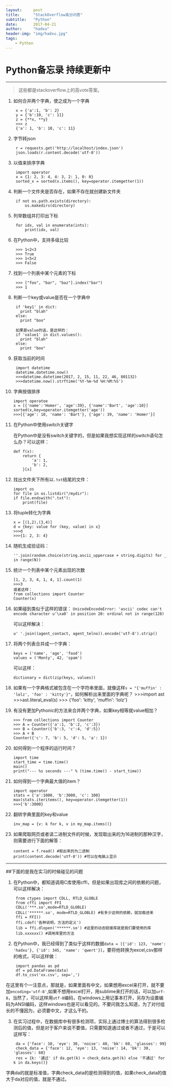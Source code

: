 ```yaml
---
layout:     post
title:      "StackOverflow高分问答"
subtitle:   "Python"
date:       2017-04-21
author:     "hadxu"
header-img: "img/hadxu.jpg"
tags:
    - Python
---
```


# Python备忘录 持续更新中

----------
> 这些都是stackoverflow上的高vote答案。

1. 如何合并两个字典，使之成为一个字典

    	x = {'a':1, 'b': 2}
    	y = {'b':10, 'c': 11}
		z = {**x, **y}
		>>> z
		{'a': 1, 'b': 10, 'c': 11}

2. 字节转json

		r = requests.get('http://localhost/index.json')
		json.loads(r.content.decode('utf-8'))

3. 以值来排序字典

		import operator
		x = {1: 2, 3: 4, 4: 3, 2: 1, 0: 0}
		sorted_x = sorted(x.items(), key=operator.itemgetter(1))

4. 判断一个文件夹是否存在，如果不存在就创建新文件夹

		if not os.path.exists(directory):
    		os.makedirs(directory)

5. 列举数组并打印出下标

		for idx, val in enumerate(ints):
    		print(idx, val)

6. 在Python中，支持多级比较

		>>> 1<2<3
		>>> True
		>>> 1<5<2
		>>> False

7. 找到一个列表中某个元素的下标

		>>> ["foo", "bar", "baz"].index("bar")
		>>> 1

8. 判断一个key或value是否在一个字典中

		if 'key1' in dict:
		  print "blah"
		else:
		  print "boo"
		
		如果是value的话，是这样的：
		if 'value1' in dict.values():
		  print "blah"
		else:
		  print "boo"

9. 获取当前的时间

		import datetime
		datetime.datetime.now()
		>>>datetime.datetime(2017, 2, 15, 11, 22, 46, 801132)
		>>>datetime.now().strftime('%Y-%m-%d %H:%M:%S')
10. 字典按值排序

		import operatoe		
		x = [{'name':'Homer', 'age':39}, {'name':'Bart', 'age':10}] 
		sorted(x,key=operator.itemgetter('age'))
		>>>[{'age': 10, 'name': 'Bart'}, {'age': 39, 'name': 'Homer'}]
		
11. 在Python中使用switch关键字

	在Python中是没有switch关键字的，但是如果我想实现这样的switch语句怎么办？可以这样：

		def f(x):
    		return {
		        'a': 1,
		        'b': 2,
		    }[x]		
12. 找出文件夹下所有以`.txt`结尾的文件：

		import os
		for file in os.listdir("/mydir"):
	    if file.endswith(".txt"):
	        print(file)
13. 将tuple转化为字典

		x = [(1,2),(3,4)]
		d = {key: value for (key, value) in x}
		>>>d
		>>>{1: 2, 3: 4}
14. 随机生成验证码：

		''.join(random.choice(string.ascii_uppercase + string.digits) for _ in range(N))
15. 统计一个列表中某个元素出现的次数

		[1, 2, 3, 4, 1, 4, 1].count(1)
		>>>3
		或者这样：
		from collections import Counter
		Counter(x)
16. 如果碰到类似于这样的错误：
		`UnicodeEncodeError: 'ascii' codec can't encode character u'\xa0' in position 20: ordinal not in range(128)`
		
	可以这样解决：

		u' '.join((agent_contact, agent_telno)).encode('utf-8').strip()

17. 将两个列表合并成一个字典：

		keys = ('name', 'age', 'food')
		values = ('Monty', 42, 'spam')

	可以这样：
		
		dictionary = dict(zip(keys, values))

18. 如果有一个字典格式被包含在一个字符串里面，就像这样`s = "{'muffin' : 'lolz', 'foo' : 'kitty'}"`，如何解析出来里面的字典呢？
		>>>import ast
		>>>ast.literal_eval(s)
		>>> {'foo': 'kitty', 'muffin': 'lolz'}
19. 有没有更加Pythonic的方法来合并两个字典，如果key相等就value相加？

		>>> from collections import Counter
		>>> A = Counter({'a':1, 'b':2, 'c':3})
		>>> B = Counter({'b':3, 'c':4, 'd':5})
		>>> A + B
		Counter({'c': 7, 'b': 5, 'd': 5, 'a': 1})
20. 如何得到一个程序的运行时间？

		import time
		start_time = time.time()
		main()
		print("--- %s seconds ---" % (time.time() - start_time))
21. 如何得到一个字典最大值的item？

		import operator
		stats = {'a':1000, 'b':3000, 'c': 100}
		max(stats.iteritems(), key=operator.itemgetter(1))
		>>>{'b':3000}
22. 翻转字典里面的key和value

		inv_map = {v: k for k, v in my_map.items()}


23. 如果爬取网页或者读二进制文件的时候，发现取出来的为16进制的那种汉字，则需要进行下面的解答：

		content = f.read() #取出来的为二进制
	    print(content.decode('utf-8')) #可以在电脑上显示


----------
##下面的是我在实习的时候碰见的问题
1. 在Python中，都知道调用C库使用cffi，但是如果出现库之间的依赖的问题，可以这样解决：
		
		from ctypes import CDLL, RTLD_GLOBLE
		from cffi import FFI
		CDLL('***.so',mode=RTLD_GLOBLE)
		CDLL('******.so', mode=RTLD_GLOBLE) #有多少这样的依赖，就加载进来
		ffi = FFI()
		ffi.cdef('各种说明，方法的定义')
		lib = ffi.dlopen('******.so') #这里的动态链接库就是我们要使用的库
		lib.xxxxxx() #调用库里的方法

2. 在Python中，我已经得到了类似于这样的数据`data = [{'id': 123, 'name': 'hadxu'}, {'id': 345, 'name': 'qwert'}]`，要将他转换为excel,csv那样的格式，可以这样做：

		import pandas as pd
		df = pd.DataFrame(data)
		df.to_csv('xx.csv', sep=',')
在这里有个一注意点，那就是，如果里面有中文，如果想用excel来打开，就不要加`encoding='utf-8'`,如果不想用excel打开，用sublime来打开的话，可以加`urf-8`，当然了，可以这样用`utf-8`编码，在windows上用记事本打开，另存为设置编码为ANSI编码，这样windows也是可以看见的。不要问我怎么知道，为了对付组长的不懂因为，必须要中文，才这么干的。

3. 在实习过程中，在数据库中有很多检测项，实际上通过博士的算法得到很多检测后的值，但是对于客户来说不要值，只需要知道通过或者不通过，于是可以这样写：

		da = {'face': 10, 'eye': 30, 'noise': 40, 'bk': 60, 'glasses': 99}
    	check_data = {'face': 12, 'eye': 13, 'noise': 14, 'bk': 30, 'glasses': 60}
    	res = {k: '通过' if da.get(k) > check_data.get(k) else '不通过' for k in da.keys()}
字典da的就是标准值，字典check_data的是检测得到的值，如果check_data的值大于da对应的值，就是不通过。
